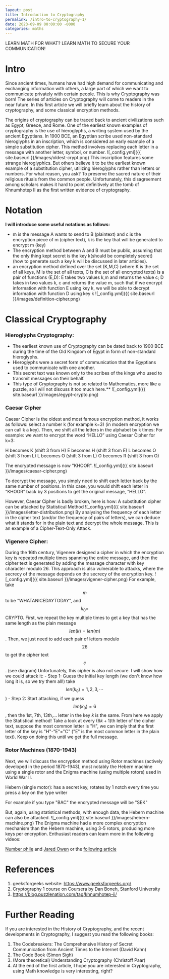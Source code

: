 ```yaml
---
layout: post
title: Introduction to Cryptography
permalink: /intro-to-cryptography-1/
date: 2023-09-09 00:00:00 -0000
categories: maths
---
```

LEARN MATH FOR WHAT?
LEARN MATH TO SECURE YOUR COMMUNICATION!
# Intro
Since ancient times, humans have had high demand for communicating and exchanging information with others, a large part of which we want to communicate privately with certain people. This is why Cryptography was born! The series of articles on Cryptography will come to readers in the near future. In this first article we will briefly learn about the history of cryptography, and some classical encryption methods.

The origins of cryptography can be traced back to ancient civilizations such as Egypt, Greece, and Rome. One of the earliest known examples of cryptography is the use of hieroglyphs, a writing system used by the ancient Egyptians. In 1900 BCE, an Egyptian scribe used non-standard hieroglyphs in an inscription, which is considered an early example of a simple substitution cipher. This method involves replacing each letter in a message with another letter, symbol, or number.
![_config.yml]({{ site.baseurl }}/images/oldest-crypt.png)
This inscription features some strange hieroglyphics. But others believe it to be the earliest known example of a substitution cipher, utilizing hieroglyphs rather than letters or numbers. For what reason, you ask? To preserve the sacred nature of their religious rituals from the common people. Unfortunately, this disagreement among scholars makes it hard to point definitively at the tomb of Khnumhotep II as the first written evidence of cryptography.

# Notation
**I will introduce some useful notations as follows:**
- m is the message A wants to send to B (plaintext) and c is the encryption piece of m (cipher text), k is the key that will be generated to encrypt m (key)
- The encryption method between A and B must be public, assuming that the only thing kept secret is the key k(should be completely secret) (how to generate such a key k will be discussed in later articles).
- an encryption method defined over the set (K,M,C) (where K is the set of all keys, M is the set of all texts, C is the set of all encrypted texts) is a pair of functions (E,D): E takes two values ​​k,m and returns the value c; D takes in two values ​​k, c and returns the value m, such that if we encrypt information with function E using key k, we will be able to decrypt information with function D using key k
![_config.yml]({{ site.baseurl }}/images/definition-cipher.png)
# Classical Cryptography
### **Hieroglyphs Cryptography**:
- The earliest known use of Cryptography can be dated back to 1900 BCE during the time of the Old Kingdom of Egypt in form of non-standard hieroglyphs. 
- Hieroglyphs were a secret form of communication that the Egyptians used to communicate with one another. 
- This secret text was known only to the scribes of the kings who used to transmit messages on their behalf.
- This type of Cryptography is not so related to Mathematics, more like a puzzle, so I will not discuss it too much here.**
![_config.yml]({{ site.baseurl }}/images/egypt-crypto.png)
### Caesar Cipher
Caesar Cipher is the oldest and most famous encryption method, it works as follows: select a number k (for example k=3) (in modern encryption we can call k a key). Then, we shift all the letters in the alphabet by k times:
For example: we want to encrypt the word “HELLO” using Caesar Cipher for k=3:

H becomes K (shift 3 from H)
E becomes H (shift 3 from E)
L becomes O (shift 3 from L)
L becomes O (shift 3 from L)
O becomes R (shift 3 from O)

The encrypted message is now "KHOOR".
![_config.yml]({{ site.baseurl }}/images/caesar-cipher.png)

To decrypt the message, you simply need to shift each letter back by the same number of positions. In this case, you would shift each letter in “KHOOR” back by 3 positions to get the original message, “HELLO”.

However, Caesar Cipher is badly broken, here is how:
A substitution cipher can be attacked by Statistical Method
![_config.yml]({{ site.baseurl }}/images/letter-distribution.png)
	By analysing the frequency of each letter in the cipher text (and/or the frequency of pairs of letters), we can deduce what it stands for in the plain text and decrypt the whole message.
	This is an example of a Cipher-Text-Only Attack.
	
### **Vigenere Cipher:** 
During the 16th century, Vigenere designed a cipher in which the encryption key is repeated multiple times spanning the entire message, and then the cipher text is generated by adding the message character with key character modulo 26. This approach is also vulnerable to attacks, where the secrecy of the message depends on the secrecy of the encryption key.
![_config.yml]({{ site.baseurl }}/images/vigener-cipher.png)
	For example, take $$m$$ to be "WHATANICEDAYTODAY", and $$k_0=$$CRYPTO.
	First, we repeat the key multiple times to get a key that has the same length as the plain message $$len(k)=len(m)$$. Then, we just need to add each pair of letters modulo $$26$$ to get the cipher text $$c$$. (see diagram)
	Unfortunately, this cipher is also not secure. I will show how we could attack it:
	- Step 1: Guess the initial key length (we don't know how long it is, so we try them all!) take $$len(k_0)=1,2,3,\cdots$$)
	- Step 2: Start attacking, if we guess $$len(k_0)=6$$, then the 1st, 7th, 13th,... letter in the key $k$ is the same. From here we apply the Statistical method! Take a look at every $(6k+1)$th letter of the cipher text, suppose the most common letter is "H", we can imply that the first letter of the key is "H"-"E"="C" ("E" is the most common letter in the plain text). Keep on doing this until we get the full message.
### Rotor Machines (1870-1943)
Next, we will discuss the encryption method using Rotor machines (actively developed in the period 1870-1943), most notably the Hebern machine using a single rotor and the Enigma machine (using multiple rotors) used in World War II.

Hebern (single motor): has a secret key, rotates by 1 notch every time you press a key on the type writer

For example if you type "BAC" the encrypted message will be "SEK"

But, again, using statistical methods, with enough data, the Hebern machine can also be attacked.
![_config.yml]({{ site.baseurl }}/images/hebern-machine.png)
The Enigma machine had a more complex encryption mechanism than the Hebern machine, using 3-5 rotors, producing more keys per encryption.
Enthusiast readers can learn more in the following videos: 

[Number phile](https://www.youtube.com/watch?app=desktop&v=G2_Q9FoD-oQ&ab_channel=Numberphile) and [Jared Owen](https://www.youtube.com/watch?app=desktop&v=ybkkiGtJmkM&ab_channel=JaredOwen)
or the [following article](https://hackaday.com/2017/08/22/the-enigma-enigma-how-the-enigma-machine-worked/)
# References
1. geeksforgeeks website: https://www.geeksforgeeks.org/
2. Cryptography 1 course on Coursera by Dan Boneh, Stanford University
3. https://blog.puzzlenation.com/tag/khnumhotep-ii/
# Further Reading
If you are interested in the History of Cryptography, and the recent developments in Cryptography, I suggest you read the following books:
1. The Codebreakers: The Comprehensive History of Secret Communication from Ancient Times to the Internet (David Kahn)
2. The Code Book (Simon Sigh)
3. (More theoretical) Understanding Cryptography (Christoff Paar)
4. At the end of the first article, I hope you are interested in Cryptography, using Math knowledge is very interesting, right?
